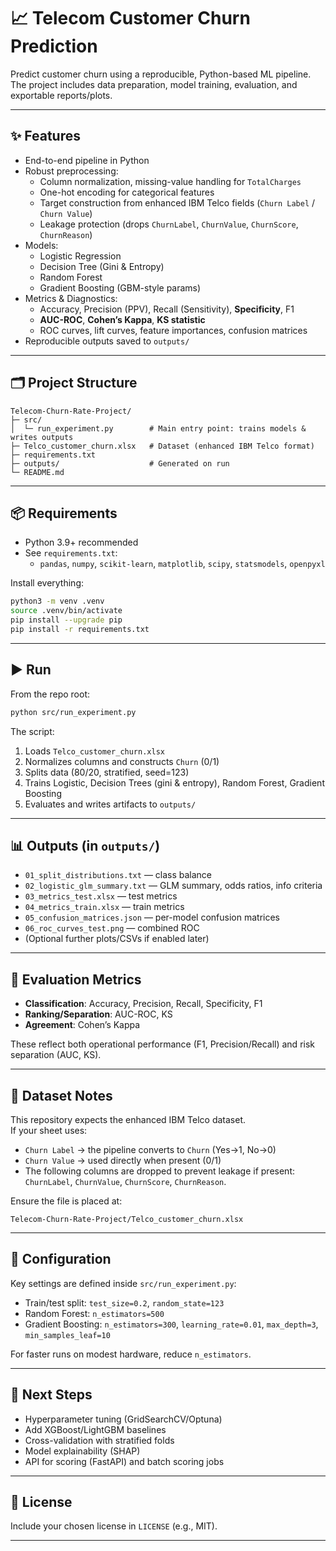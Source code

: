 # 📈 Telecom Customer Churn Prediction

Predict customer churn using a reproducible, Python-based ML pipeline.  
The project includes data preparation, model training, evaluation, and exportable reports/plots.

---

## ✨ Features
- End-to-end pipeline in Python
- Robust preprocessing:
  - Column normalization, missing-value handling for `TotalCharges`
  - One-hot encoding for categorical features
  - Target construction from enhanced IBM Telco fields (`Churn Label` / `Churn Value`)
  - Leakage protection (drops `ChurnLabel`, `ChurnValue`, `ChurnScore`, `ChurnReason`)
- Models:
  - Logistic Regression
  - Decision Tree (Gini & Entropy)
  - Random Forest
  - Gradient Boosting (GBM-style params)
- Metrics & Diagnostics:
  - Accuracy, Precision (PPV), Recall (Sensitivity), **Specificity**, F1
  - **AUC-ROC**, **Cohen’s Kappa**, **KS statistic**
  - ROC curves, lift curves, feature importances, confusion matrices
- Reproducible outputs saved to `outputs/`

---

## 🗂 Project Structure
```
Telecom-Churn-Rate-Project/
├─ src/
│  └─ run_experiment.py        # Main entry point: trains models & writes outputs
├─ Telco_customer_churn.xlsx   # Dataset (enhanced IBM Telco format)
├─ requirements.txt
├─ outputs/                    # Generated on run
└─ README.md
```

---

## 📦 Requirements
- Python 3.9+ recommended
- See `requirements.txt`:
  - `pandas`, `numpy`, `scikit-learn`, `matplotlib`, `scipy`, `statsmodels`, `openpyxl`

Install everything:
```bash
python3 -m venv .venv
source .venv/bin/activate
pip install --upgrade pip
pip install -r requirements.txt
```

---

## ▶️ Run
From the repo root:
```bash
python src/run_experiment.py
```

The script:
1. Loads `Telco_customer_churn.xlsx`
2. Normalizes columns and constructs `Churn` (0/1)
3. Splits data (80/20, stratified, seed=123)
4. Trains Logistic, Decision Trees (gini & entropy), Random Forest, Gradient Boosting
5. Evaluates and writes artifacts to `outputs/`

---

## 📊 Outputs (in `outputs/`)
- `01_split_distributions.txt` — class balance
- `02_logistic_glm_summary.txt` — GLM summary, odds ratios, info criteria
- `03_metrics_test.xlsx` — test metrics
- `04_metrics_train.xlsx` — train metrics
- `05_confusion_matrices.json` — per-model confusion matrices
- `06_roc_curves_test.png` — combined ROC
- (Optional further plots/CSVs if enabled later)

---

## 🧪 Evaluation Metrics
- **Classification**: Accuracy, Precision, Recall, Specificity, F1
- **Ranking/Separation**: AUC-ROC, KS
- **Agreement**: Cohen’s Kappa

These reflect both operational performance (F1, Precision/Recall) and risk separation (AUC, KS).

---

## 📁 Dataset Notes
This repository expects the enhanced IBM Telco dataset.  
If your sheet uses:
- `Churn Label` → the pipeline converts to `Churn` (Yes→1, No→0)
- `Churn Value` → used directly when present (0/1)
- The following columns are dropped to prevent leakage if present:
  `ChurnLabel`, `ChurnValue`, `ChurnScore`, `ChurnReason`.

Ensure the file is placed at:
```
Telecom-Churn-Rate-Project/Telco_customer_churn.xlsx
```

---

## 🔧 Configuration
Key settings are defined inside `src/run_experiment.py`:
- Train/test split: `test_size=0.2`, `random_state=123`
- Random Forest: `n_estimators=500`
- Gradient Boosting: `n_estimators=300`, `learning_rate=0.01`, `max_depth=3`, `min_samples_leaf=10`

For faster runs on modest hardware, reduce `n_estimators`.

---

## 🚀 Next Steps
- Hyperparameter tuning (GridSearchCV/Optuna)
- Add XGBoost/LightGBM baselines
- Cross-validation with stratified folds
- Model explainability (SHAP)
- API for scoring (FastAPI) and batch scoring jobs

---

## 📝 License
Include your chosen license in `LICENSE` (e.g., MIT).

---
